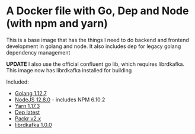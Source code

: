 # A Docker file with Go, Dep and Node (with npm and yarn)

This is a base image that has the things I need to do backend and frontend development in golang and node. It also includes dep for legacy golang dependency management

**UPDATE** I also use the official confluent go lib, which requires librdkafka. This image now has librdkafka installed for building

Included:

- [Golang 1.12.7](https://golang.org/)
- [NodeJS 12.8.0](https://nodejs.org/en/) - includes NPM 6.10.2
- [Yarn 1.17.3](https://yarnpkg.com/)
- [Dep latest](https://github.com/golang/dep)
- [Packr v2.x](https://github.com/gobuffalo/packr)
- [librdkafka 1.0.0](https://github.com/edenhill/librdkafka)
